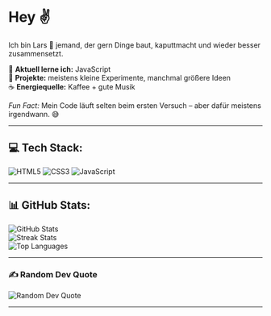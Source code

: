 <h1>Hey ✌️</h1>

<p>
  Ich bin Lars 👋 jemand, der gern Dinge baut, kaputtmacht und wieder besser zusammensetzt.
</p>

<p>
  🌱 <strong>Aktuell lerne ich:</strong> JavaScript <br>
  🚀 <strong>Projekte:</strong> meistens kleine Experimente, manchmal größere Ideen <br>
  ☕ <strong>Energiequelle:</strong> Kaffee + gute Musik
</p>

<p>
  <em>Fun Fact:</em> Mein Code läuft selten beim ersten Versuch – aber dafür meistens irgendwann. 😅
</p>

<hr>

<h2>💻 Tech Stack:</h2>
<p>
  <img src="https://img.shields.io/badge/html5-%23E34F26.svg?style=for-the-badge&logo=html5&logoColor=white" alt="HTML5" />
  <img src="https://img.shields.io/badge/css3-%231572B6.svg?style=for-the-badge&logo=css3&logoColor=white" alt="CSS3" />
  <img src="https://img.shields.io/badge/javascript-%23323330.svg?style=for-the-badge&logo=javascript&logoColor=%23F7DF1E" alt="JavaScript" />
</p>

<hr>

<h2>📊 GitHub Stats:</h2>
<p>
  <img src="https://github-readme-stats.vercel.app/api?username=LarsSchoenemann&theme=dark&hide_border=true&include_all_commits=true&count_private=true" alt="GitHub Stats" /><br>
  <img src="https://nirzak-streak-stats.vercel.app/?user=LarsSchoenemann&theme=dark&hide_border=true" alt="Streak Stats" /><br>
  <img src="https://github-readme-stats.vercel.app/api/top-langs/?username=LarsSchoenemann&theme=dark&hide_border=true&include_all_commits=true&count_private=true&layout=compact" alt="Top Languages" />
</p>

<hr>

<h3>✍️ Random Dev Quote</h3>
<p>
  <img src="https://quotes-github-readme.vercel.app/api?type=horizontal&theme=dark" alt="Random Dev Quote" />
</p>

<hr>


